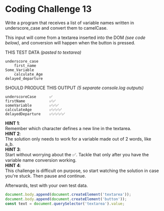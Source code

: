 # Coding Challenge 13

Write a program that receives a list of variable names written in underscore_case and convert them to camelCase.

This input will come from a textarea inserted into the DOM *(see code below)*, and conversion will happen when the button is pressed.

THIS TEST DATA *(pasted to textarea)*
```
underscore_case
    first_name
Some_Variable
    calculate_Age
delayed_departure
```

SHOULD PRODUCE THIS OUTPUT *(5 separate console.log outputs)*
```
underscoreCase      ✅
firstName           ✅✅
someVariable        ✅✅✅
calculateAge        ✅✅✅✅
delayedDeparture    ✅✅✅✅✅
```

**HINT 1**:  
Remember which character defines a new line in the textarea.  
**HINT 2**:  
The solution only needs to work for a variable made out of 2 words, like a_b.  
**HINT 3**:  
Start without worrying about the ✅. Tackle that only after you have the variable name conversion working.  
**HINT 4**:  
This challenge is difficult on purpose, so start watching the solution in case you're stuck. Then pause and continue.

Afterwards, test with your own test data.

```js
document.body.append(document.createElement('textarea'));
document.body.append(document.createElement('button'));
const text = document.querySelector('textarea').value;
```
